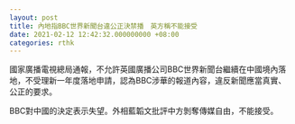 ```yaml
---
layout: post
title: 內地指BBC世界新聞台違公正決禁播　英方稱不能接受
date: 2021-02-12 12:42:32.000000000 +08:00
categories: rthk
---
```


國家廣播電視總局通報，不允許英國廣播公司BBC世界新聞台繼續在中國境內落地，不受理新一年度落地申請，認為BBC涉華的報道內容，違反新聞應當真實、公正的要求。

BBC對中國的決定表示失望。外相藍韜文批評中方剝奪傳媒自由，不能接受。

